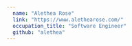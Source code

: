 ```yaml
---
  name: "Alethea Rose"
  link: "https://www.alethearose.com/"
  occupation_title: "Software Engineer"
  github: "alethea"
---
```


